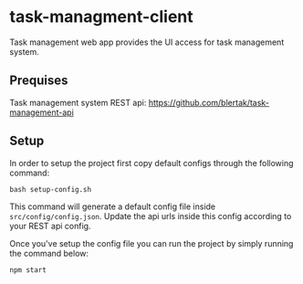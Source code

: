 # task-managment-client

Task management web app provides the UI access for task management system.

## Prequises

Task management system REST api: https://github.com/blertak/task-management-api

## Setup

In order to setup the project first copy default configs through the following command:
```console
bash setup-config.sh
```

This command will generate a default config file inside `src/config/config.json`. Update the api urls inside this config according to your REST api config.

Once you've setup the config file you can run the project by simply running the command below:
```console
npm start
```
